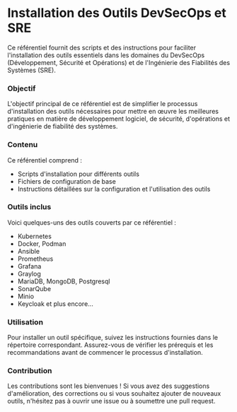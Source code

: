 # Installation des Outils DevSecOps et SRE

Ce référentiel fournit des scripts et des instructions pour faciliter l'installation des outils essentiels dans les domaines du DevSecOps (Développement, Sécurité et Opérations) et de l'Ingénierie des Fiabilités des Systèmes (SRE).

### Objectif

L'objectif principal de ce référentiel est de simplifier le processus d'installation des outils nécessaires pour mettre en œuvre les meilleures pratiques en matière de développement logiciel, de sécurité, d'opérations et d'ingénierie de fiabilité des systèmes.

### Contenu

Ce référentiel comprend :
- Scripts d'installation pour différents outils
- Fichiers de configuration de base
- Instructions détaillées sur la configuration et l'utilisation des outils

### Outils inclus

Voici quelques-uns des outils couverts par ce référentiel :
- Kubernetes
- Docker, Podman
- Ansible
- Prometheus
- Grafana
- Graylog
- MariaDB, MongoDB, Postgresql
- SonarQube
- Minio
- Keycloak
et plus encore...

### Utilisation

Pour installer un outil spécifique, suivez les instructions fournies dans le répertoire correspondant. Assurez-vous de vérifier les prérequis et les recommandations avant de commencer le processus d'installation.

### Contribution

Les contributions sont les bienvenues ! Si vous avez des suggestions d'amélioration, des corrections ou si vous souhaitez ajouter de nouveaux outils, n'hésitez pas à ouvrir une issue ou à soumettre une pull request.